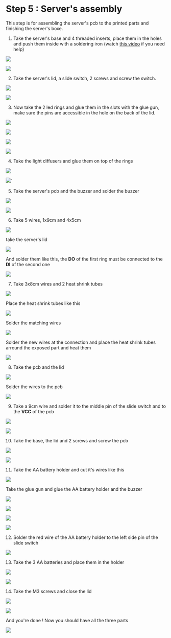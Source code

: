 # Step 5 : Server's assembly

This step is for assembling the server's pcb to the printed parts and finishing the server's boxe.



1. Take the server's base and 4 threaded inserts, place them in the holes and push them inside with a soldering iron  (watch [this video](https://www.youtube.com/watch?v=KqSmCHr4fdA) if you need help)

![](https://imgur.com/hILlIOE.jpg)

![](https://imgur.com/Ej7Er8J.jpg)

2. Take the server's lid, a slide switch, 2 screws and screw the switch.

![](https://imgur.com/E0rFNNR.jpg)

![](https://imgur.com/ANmAirv.jpg)

3. Now take the 2 led rings and glue them in the slots with the glue gun, make sure the pins are accessible in the hole on the back of the lid.

![](https://imgur.com/HEmqMad.jpg)

![](https://imgur.com/4VV2AG0.jpg)

![](https://imgur.com/uz8DTCg.jpg)

![](https://imgur.com/eqbh9Ne.jpg)

4. Take the light diffusers and glue them on top of the rings

![](https://imgur.com/X1sMgVM.jpg)

![](https://imgur.com/v3v3zGb.jpg)`

5. Take the server's pcb and the buzzer and solder the buzzer

![](https://imgur.com/KZgRewo.jpg)

![](https://imgur.com/ePWfAgY.jpg)



6. Take 5 wires, 1x9cm and 4x5cm 

![](https://imgur.com/BYXksOC.jpg)

take the server's lid

![](https://imgur.com/ApY6MCA.jpg)

And solder them like this, the **DO** of the first ring must be connected to the **DI** of the second one

![](https://imgur.com/V57Sw5l.jpg)



7. Take 3x8cm wires and 2 heat shrink tubes

![](https://imgur.com/E0XH2zj.jpg)

Place the heat shrink tubes like this

![](https://imgur.com/ESBoDaF.jpg)

Solder the matching wires

![](https://imgur.com/GGjZB53.jpg)

Solder the new wires at the connection and place the heat shrink tubes arround the exposed part and heat them

![](https://imgur.com/pEU29ek.jpg)



8. Take the pcb and the lid

![](https://imgur.com/4zMToff.jpg)

Solder the wires to the pcb

![](https://imgur.com/fJ7trbz.jpg)



9. Take a 9cm wire and solder it to the middle pin of the slide switch and to the **VCC** of the pcb

![](https://imgur.com/KfbOj1I.jpg)

![](https://imgur.com/2IPVe79.jpg)



10. Take the base, the lid and 2 screws and screw the pcb

![](https://imgur.com/oI45ORn.jpg)

![](https://imgur.com/z5UN6Ih.jpg)



11. Take the AA battery holder and cut it's wires like this

![](https://imgur.com/hUcdbkW.jpg)

Take the glue gun and glue the AA battery holder and the buzzer

![](https://imgur.com/1JN6i3t.jpg)

![](https://imgur.com/Rbk0415.jpg)

![](https://imgur.com/AbeMnOw.jpg)

![](https://imgur.com/aatI5pW.jpg)



12. Solder the red wire of the AA battery holder to the left side pin of the slide switch

![](https://imgur.com/8BhPgu5.jpg)



13. Take the 3 AA batteries and place them in the holder

![](https://imgur.com/TV4oFrG.jpg)

![](https://imgur.com/F618e92.jpg)



14. Take the M3 screws and close the lid

![](https://imgur.com/Kp4J1lX.jpg)

![](https://imgur.com/710dFIE.jpg)



And you're done ! Now you should have all the three parts

![](https://imgur.com/oL8K7jd.jpg)